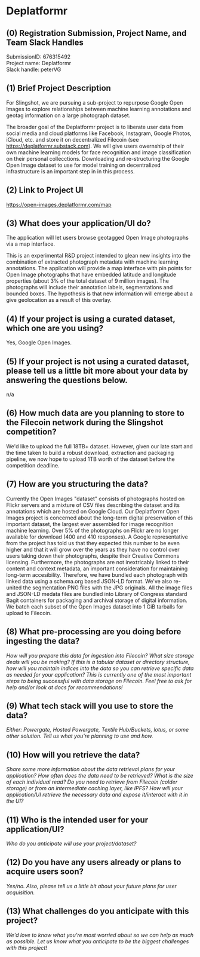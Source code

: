 # Deplatformr

## (0) Registration Submission, Project Name, and Team Slack Handles

SubmissionID: 676315492  
Project name: Deplatformr  
Slack handle: peterVG   

## (1) Brief Project Description

For Slingshot, we are pursuing a sub-project to repurpose Google Open Images to explore relationships between machine learning annotations and geotag information on a large photograph dataset.

The broader goal of the Deplatformr project is to liberate user data from social media and cloud platforms like Facebook, Instagram, Google Photos, iCloud, etc. and store it on decentralized Filecoin (see https://deplatformr.substack.com). We will give users owernship of their own machine learning models for face recognition and image classification on their personal collecctions. Downloading and re-structuring the Google Open Image dataset to use for model training on decentralized infrastructure is an important step in in this process.

## (2) Link to Project UI

https://open-images.deplatformr.com/map

## (3) What does your application/UI do?

The application will let users browse geotagged Open Image photographs via a map interface.

This is an experimental R&D project intended to glean new insights into the combination of extracted photograph metadata with machine learning annotations. The application will provide a map interface with pin points for Open Image photographs that have embedded latitude and longitude properties (about 3% of the total dataset of 9 million images). The photographs will include their annotation labels, segmentations and bounded boxes. The hypothesis is that new information will emerge about a give geolocation as a result of this overlay.

## (4) If your project is using a curated dataset, which one are you using?

Yes, Google Open Images.

## (5) If your project is not using a curated dataset, please tell us a little bit more about your data by answering the questions below.

n/a

## (6) How much data are you planning to store to the Filecoin network during the Slingshot competition?

We'd like to upload the full 18TB+ dataset. However, given our late start and the time taken to build a robust download, extraction and packaging pipeline, we now hope to upload 1TB worth of the dataset before the competition deadline.

## (7) How are you structuring the data?

Currently the Open Images "dataset" consists of photographs hosted on Flickr servers and a mixture of CSV files describing the dataset and its annotations which are hosted on Google Cloud. Our Deplatformr Open Images project is concerned about the long-term digital preservation of this important dataset, the largest ever assembled for image recognition machine learning. Over 5% of the photographs on Flickr are no longer available for download (400 and 410 responses). A Google representative from the project has told us that they expected this number to be even higher and that it will grow over the years as they have no control over users taking down their photographs, despite their Creative Commons licensing. Furthermore, the photographs are not inextricably linked to their content and context metadata, an important consideration for maintaining long-term accesibility. Therefore, we have bundled each photograph with linked data using a schema.org based JSON-LD format. We've also re-united the segmentation PNG files with the JPG originals. All the image files and JSON-LD medata files are bundled into Library of Congress standard Bagit containers for packaging and archival storage of digital information. We batch each subset of the Open Images dataset into 1 GiB tarballs for upload to Filecoin.

## (8) What pre-processing are you doing before ingesting the data?

*How will you prepare this data for ingestion into Filecoin? What size storage deals will you be making? If this is a tabular dataset or directory structure, how will you maintain indices into the data so you can retrieve specific data as needed for your application? This is currently one of the most important steps to being successful with data storage on Filecoin. Feel free to ask for help and/or look at docs for recommendations!*

## (9)  What tech stack will you use to store the data?

*Either: Powergate, Hosted Powergate, Textile Hub/Buckets, lotus, or some other solution. Tell us what you're planning to use and how.*

## (10) How will you retrieve the data?

*Share some more information about the data retrieval plans for your application? How often does the data need to be retrieved? What is the size of each individual read? Do you need to retrieve from Filecoin (colder storage) or from an intermediate caching layer, like IPFS? How will your application/UI retrieve the necessary data and expose it/interact with it in the UI?*

## (11) Who is the intended user for your application/UI?

*Who do you anticipate will use your project/dataset?*

## (12) Do you have any users already or plans to acquire users soon?

*Yes/no. Also, please tell us a little bit about your future plans for user acquisition.*

## (13) What challenges do you anticipate with this project?

*We'd love to know what you're most worried about so we can help as much as possible. Let us know what you anticipate to be the biggest challenges with this project!*
